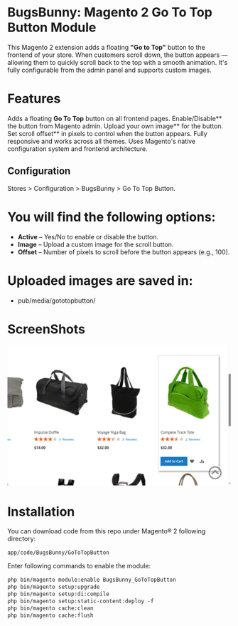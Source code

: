 # BugsBunny: Magento 2 Go To Top Button Module
This Magento 2 extension adds a floating **"Go to Top"** button to the frontend of your store. 
When customers scroll down, the button appears — allowing them to quickly scroll back to the 
top with a smooth animation. It's fully configurable from the admin panel and supports 
custom images.

# Features
Adds a floating **Go To Top** button on all frontend pages.
Enable/Disable** the button from Magento admin.
Upload your own image** for the button.
Set scroll offset** in pixels to control when the button appears.
Fully responsive and works across all themes. 
Uses Magento's native configuration system and frontend architecture.

## Configuration
Stores > Configuration > BugsBunny > Go To Top Button.

# You will find the following options:

- **Active** – Yes/No to enable or disable the button.
- **Image** – Upload a custom image for the scroll button.
- **Offset** – Number of pixels to scroll before the button appears (e.g., 100).

# Uploaded images are saved in: 
 - pub/media/gototopbutton/

# ScreenShots
![button.png](Screenshots/button.png)

# Installation
You can download code from this repo under Magento® 2 following directory:

```
app/code/BugsBunny/GoToTopButton 
```
Enter following commands to enable the module:

```
php bin/magento module:enable BugsBunny_GoToTopButton
php bin/magento setup:upgrade
php bin/magento setup:di:compile
php bin/magento setup:static-content:deploy -f
php bin/magento cache:clean
php bin/magento cache:flush
```
